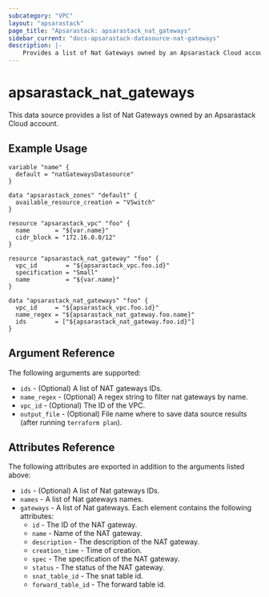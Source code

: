 ```yaml
---
subcategory: "VPC"
layout: "apsarastack"
page_title: "Apsarastack: apsarastack_nat_gateways"
sidebar_current: "docs-apsarastack-datasource-nat-gateways"
description: |-
    Provides a list of Nat Gateways owned by an Apsarastack Cloud account.
---
```


# apsarastack\_nat\_gateways

This data source provides a list of Nat Gateways owned by an Apsarastack Cloud account.



## Example Usage

```
variable "name" {
  default = "natGatewaysDatasource"
}

data "apsarastack_zones" "default" {
  available_resource_creation = "VSwitch"
}

resource "apsarastack_vpc" "foo" {
  name       = "${var.name}"
  cidr_block = "172.16.0.0/12"
}

resource "apsarastack_nat_gateway" "foo" {
  vpc_id        = "${apsarastack_vpc.foo.id}"
  specification = "Small"
  name          = "${var.name}"
}

data "apsarastack_nat_gateways" "foo" {
  vpc_id     = "${apsarastack_vpc.foo.id}"
  name_regex = "${apsarastack_nat_gateway.foo.name}"
  ids        = ["${apsarastack_nat_gateway.foo.id}"]
}
```

## Argument Reference

The following arguments are supported:

* `ids` - (Optional) A list of NAT gateways IDs.
* `name_regex` - (Optional) A regex string to filter nat gateways by name.
* `vpc_id` - (Optional) The ID of the VPC.
* `output_file` - (Optional) File name where to save data source results (after running `terraform plan`).

## Attributes Reference

The following attributes are exported in addition to the arguments listed above:

* `ids` - (Optional) A list of Nat gateways IDs.
* `names` - A list of Nat gateways names.
* `gateways` - A list of Nat gateways. Each element contains the following attributes:
  * `id` - The ID of the NAT gateway.
  * `name` - Name of the NAT gateway.
  * `description` - The description of the NAT gateway.
  * `creation_time` - Time of creation.
  * `spec` - The specification of the NAT gateway.
  * `status` - The status of the NAT gateway.
  * `snat_table_id` - The snat table id.
  * `forward_table_id` - The forward table id. 

